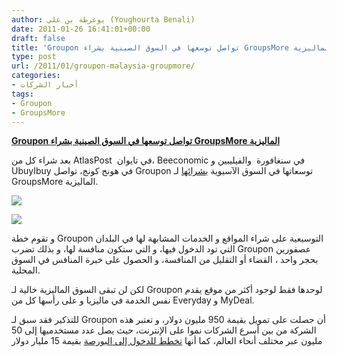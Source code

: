 ```yaml
---
author: يوغرطة بن علي (Youghourta Benali)
date: 2011-01-26 16:41:01+00:00
draft: false
title: 'Groupon تواصل توسعها في السوق الصينية بشراء GroupsMore الماليزية '
type: post
url: /2011/01/groupon-malaysia-groupmore/
categories:
- أخبار الشركات
tags:
- Groupon
- GroupsMore
---
```


**[Groupon تواصل توسعها في السوق الصينية بشراء GroupsMore الماليزية](https://www.it-scoop.com/2011/01/groupon-malaysia-groupmore/)**


بعد شراء كل من AtlasPost  في تايوان، Beeconomic في سنغافورة  والفيليبين و UbuyIbuy في هونج كونج، تواصل Groupon توسعاتها في السوق الآسيوية [بشرائها](http://www.penn-olson.com/2011/01/26/groupon-malaysia-groupmore/) لـ GroupsMore الماليزية.


[![](https://www.it-scoop.com/wp-content/uploads/2011/01/GroupsMore.png)
](https://www.it-scoop.com/2011/01/groupon-malaysia-groupmore/)




[![](http://www.groupon.com/images/groupon/logo_groupon_233x97.png)
](https://www.it-scoop.com/2011/01/groupon-malaysia-groupmore/)


و تقوم خطة Groupon التوسيعية على شراء المواقع و الخدمات المشابهة لها في البلدان التي تود الدخول فيها، و التي ستكون منافسة لها، و بذلك تضرب Groupon عصفورين بحجر واحد ، القضاء أو التقليل من المنافسة، و الحصول على خبرة المنافس في السوق المحلية.

لكن لن تبقى السوق الماليزية خالية لـ Groupon لوحدها فقط لوجود أكثر من موقع يقدم نفس الخدمة في ماليزيا و على رأسها كل من Everyday و MyDeal.

للتذكير فقد سبق لـ Groupon أن حصلت على تمويل بقيمة 950 مليون دولار، و تعتبر هذه الشركة من بين أسرع الشركات نموا على الإنترنت، حيث يصل عدد مستخدميها إلى 50 مليون عبر مختلف أنحاء العالم، كما أنها [تخطط للدخول إلى البورصة](https://www.it-scoop.com/2011/01/groupon-ipo-15-billion-dollars/) بقيمة 15 مليار دولار
